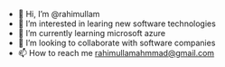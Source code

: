 - 👋 Hi, I’m @rahimullam
- 👀 I’m interested in learing new software technologies
- 🌱 I’m currently learning microsoft azure
- 💞️ I’m looking to collaborate with software companies
- 📫 How to reach me rahimullamahmmad@gmail.com

<!---
rahimullam/rahimullam is a ✨ special ✨ repository because its `README.md` (this file) appears on your GitHub profile.
You can click the Preview link to take a look at your changes.
--->
